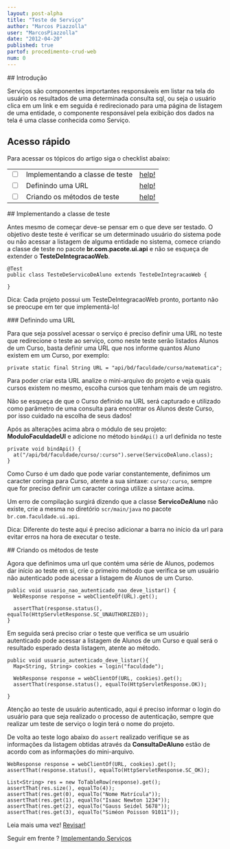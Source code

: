 ```yaml
---
layout: post-alpha
title: "Teste de Serviço"
author: "Marcos Piazzolla"
user: "MarcosPiazzolla"
date: "2012-04-20"
published: true
partof: procedimento-crud-web
num: 0
---
```


##<a id="topo"> </a> Introdução

Serviços são componentes importantes responsáveis em listar na tela do usuário  os resultados de
uma determinada consulta sql, ou seja o usuário clica em um link e em seguida é redirecionado para
uma página de listagem de uma entidade, o componente responsável pela exibição dos dados na tela é
uma classe conhecida como Serviço.

## Acesso rápido

Para acessar os tópicos do artigo siga o checklist abaixo:

<table class="table table-bordered">
  <tr>
    <td class="tac col2em">
      <a id="topo_0_0"><input type="checkbox" /></a>
    </td>
    <td>
      Implementando a classe de teste
    </td>
    <td>
      <a href="#0_0">help!</a>
    </td>    
  </tr>
  <tr>
    <td class="tac col2em">
      <a id="topo_0_1"><input type="checkbox" /></a>
    </td>
    <td>
      Definindo uma URL
    </td>
    <td>
      <a href="#0_1">help!</a>
    </td>
  </tr>
  <tr>
    <td class="tac col2em">
      <a id="topo_0_1"><input type="checkbox" /></a>
    </td>
    <td>
      Criando os métodos de teste
    </td>
    <td>
      <a href="#0_2">help!</a>
    </td>
  </tr>
</table>

##<a id="0_0"> </a> Implementando a classe de teste

Antes mesmo de começar deve-se pensar em o que deve ser testado. O objetivo deste teste é verificar
se um determinado usuário do sistema pode ou não acessar a listagem de alguma entidade no sistema,
comece criando a classe de teste no pacote __br.com.pacote.ui.api__ e não se esqueça de extender o
__TesteDeIntegracaoWeb__.

	@Test
	public class TesteDeServicoDeAluno extends TesteDeIntegracaoWeb {
		
	}
<div class="alert alert warning">
	Dica: Cada projeto possui um TesteDeIntegracaoWeb pronto, portanto não se preocupe em ter que
	implementá-lo!
</div>

###<a id="0_1"> </a> Definindo uma URL

Para que seja possível acessar o serviço é preciso definir uma URL no teste que redirecione o teste
ao serviço, como neste teste serão listados Alunos de um Curso, basta definir uma URL que nos 
informe quantos Aluno existem em um Curso, por exemplo:

	private static final String URL = "api/bd/faculdade/curso/matematica";

Para poder criar esta URL analize o mini-arquivo do projeto e veja quais cursos existem no mesmo,
escolha cursos que tenham mais de um registro.

<div class="alert alert warning">
	Não se esqueça de que o Curso definido na URL será 	capturado e utilizado como parâmetro de uma
	consulta para encontrar os Alunos deste Curso, por isso cuidado na escolha de seus dados!
</div>

Após as alterações acima abra o módulo de seu projeto: __ModuloFaculdadeUI__ e adicione no método 
`bindApi()` a url definida no teste

	private void bindApi() {
	  at("/api/bd/faculdade/curso/:curso").serve(ServicoDeAluno.class);
	}

Como Curso é um dado que pode variar constantemente, definimos um caracter coringa para Curso, atente
a sua sintaxe: `curso/:curso`, sempre que for preciso definir um caracter coringa utilize a sintaxe 
acima.

Um erro de compilação surgirá dizendo que a classe __ServicoDeAluno__ não existe, crie a mesma no
diretório `scr/main/java` no pacote `br.com.faculdade.ui.api`.

<div class="alert alert warning">
	Dica: Diferente do teste aqui é preciso adicionar a barra no início da url para evitar erros na
	hora de executar o teste.
</div>

##<a id="0_2"> </a> Criando os métodos de teste

Agora que definimos uma url que contém uma série de Alunos, podemos dar início ao teste em si, crie
o primeiro método que verifica se um usuário não autenticado pode acessar a listagem de Alunos de um
Curso.

	public void usuario_nao_autenticado_nao_deve_listar() {
	  WebResponse response = webClienteOf(URL).get();
	  
	  assertThat(response.status(), equalTo(HttpServletResponse.SC_UNAUTHORIZED));
	}

Em seguida será preciso criar o teste que verifica se um usuário autenticado pode acessar a listagem
de Alunos de um Curso e qual será o resultado esperado desta listagem, atente ao método.

	public void usuario_autenticado_deve_listar(){
	  Map<String, String> cookies = login("faculdade");
	  
	  WebResponse response = webClientOf(URL, cookies).get();
	  assertThat(response.status(), equalTo(HttpServletResponse.OK));
	  
	}

Atenção ao teste de usuário autenticado, aqui é preciso informar o login do usuário para que seja 
realizado o processo de autenticação, sempre que realizar um teste de serviço o login terá o nome
do projeto.

De volta ao teste logo abaixo do `assert` realizado verifique se as informações da listagem obtidas
através da __ConsultaDeAluno__ estão de acordo com as informações do mini-arquivo.

    WebResponse response = webClientOf(URL, cookies).get();
    assertThat(response.status(), equalTo(HttpServletResponse.SC_OK));

	List<String> res = new ToTableRow(response).get();
	assertThat(res.size(), equalTo(4));
	assertThat(res.get(0), equalTo("Nome Matrícula"));
	assertThat(res.get(1), equalTo("Isaac Newton 1234"));
	assertThat(res.get(2), equalTo("Gauss Seidel 5678"));
	assertThat(res.get(3), equalTo("Siméon Poisson 91011"));

<p>Leia mais uma vez! <a href="#topo" class="btn btn-warning">Revisar!</a></p>

<p> Seguir em frente ? <a href="{{ site.url }}/procedimento/crud-web/01-implementando-servico.html" 
class="btn btn-success">Implementando Serviços</a></p> 